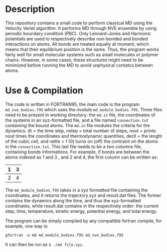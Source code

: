 # Description 
This repository contains a small code to perform classical MD using the Velocity Verlet algorithm.
It performs MD through NVE ensemble by using periodic boundary condition (PBC). 
Only Lennard-Jones and Harmonic potentials are used to respectively describe 
non-bonded and bonded interactions on atoms. All bonds are treated equally at moment, which 
means that their equilibrium position is the same. Thus, the program works fairly well for small molecular systems 
such as small molecules or polymer chains. However, in some cases, these structures might need to be minimized
before running the MD to avoid unphysical contatcs between atoms. 


# Use & Compilation
The code is written in FORTRAN95, the main code is the program `md_nve_bodies.f95` which uses the module
`md_module_bodies.f95`. Three files need to be present in working directory: the `md.in` file, the coordinates of the systems
in an xyz-formatted file, and a file named `connection.txt` containing the bound atoms. The `md.in` file modules the criteria for the dynamics: dt = the time step,
nstep = total number of steps, nout = prints nout times the coordinates and thermodynamic quantities, decll = the lenght of the cubic cell,
and rattle = 1 (0) turns on (off) the contraint on the atoms in the `connection.txt`. This last file needs to be a two columns file, containing bonds informations. For example, if bonds are between the atoms indexed as 1 and 3 , and 2 and 4, the first column can be written as:

| 1  | 3 |
| ------------- | ------------- |
| 2 | 4  |

The `md_module_bodies.f95` takes in a xyz formatted file containing the coordinates, and it returns
the trajectory.xyz and result.dat files. The former contains the dynamics along the time, and thus the xyz-formatted coordinates, 
while result.dat contains in the respecitvely order: the current step, time, temperature, kinetic energy, potential energy, and total energy. 

The program can be simply compiled by any compatible fortran compile, for example, one way is: 

`gfortran -o md md_module_bodies.f95 md_nve_bodies.f95`

It can then be run as `$ ./md file.xyz`. 

